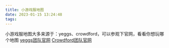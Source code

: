 ```yaml
---
title: 小游戏服地图
date: 2023-01-15 13:24:48
tags:
---
```

小游戏服地图大多来源于：yeggs、crowdford，可以参观下官网，看看你想玩哪个地图
[yeggs团队官网](https://www.yeggs.org/)
[Crowdford团队官网](https://www.crowdford.com/)